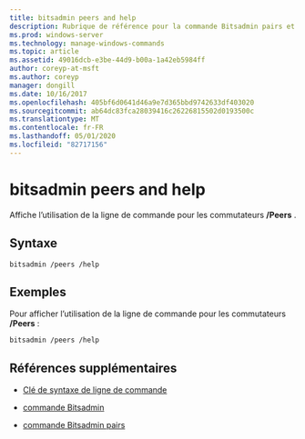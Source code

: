 ```yaml
---
title: bitsadmin peers and help
description: Rubrique de référence pour la commande Bitsadmin pairs et Help, qui affiche l’utilisation de la ligne de commande pour les commutateurs/Peers.
ms.prod: windows-server
ms.technology: manage-windows-commands
ms.topic: article
ms.assetid: 49016dcb-e3be-44d9-b00a-1a42eb5984ff
author: coreyp-at-msft
ms.author: coreyp
manager: dongill
ms.date: 10/16/2017
ms.openlocfilehash: 405bf6d0641d46a9e7d365bbd9742633df403020
ms.sourcegitcommit: ab64dc83fca28039416c26226815502d0193500c
ms.translationtype: MT
ms.contentlocale: fr-FR
ms.lasthandoff: 05/01/2020
ms.locfileid: "82717156"
---
```

# <a name="bitsadmin-peers-and-help"></a>bitsadmin peers and help

Affiche l’utilisation de la ligne de commande pour les commutateurs **/Peers** .

## <a name="syntax"></a>Syntaxe

```
bitsadmin /peers /help
```

## <a name="examples"></a>Exemples

Pour afficher l’utilisation de la ligne de commande pour les commutateurs **/Peers** :

```
bitsadmin /peers /help
```

## <a name="additional-references"></a>Références supplémentaires

- [Clé de syntaxe de ligne de commande](command-line-syntax-key.md)

- [commande Bitsadmin](bitsadmin.md)

- [commande Bitsadmin pairs](bitsadmin-peers.md)
